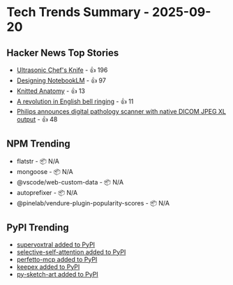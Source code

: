 # Tech Trends Summary - 2025-09-20


## Hacker News Top Stories
- [Ultrasonic Chef's Knife](https://seattleultrasonics.com/) - 👍 196
- [Designing NotebookLM](https://jasonspielman.com/notebooklm) - 👍 97
- [Knitted Anatomy](https://www.knitted-anatomy.at/cardiovascular-system/) - 👍 13
- [A revolution in English bell ringing](https://harpers.org/archive/2025/10/a-change-of-tune-veronique-greenwood-bell-ringing/) - 👍 11
- [Philips announces digital pathology scanner with native DICOM JPEG XL output](https://www.philips.com/a-w/about/news/archive/standard/news/articles/2025/philips-announces-digital-pathology-scanner-with-native-configurable-dicom-jpeg-and-jpeg-xl-output-in-world-first.html) - 👍 48

## NPM Trending
- flatstr - 📦 N/A
- mongoose - 📦 N/A
- @vscode/web-custom-data - 📦 N/A
- autoprefixer - 📦 N/A
- @pinelab/vendure-plugin-popularity-scores - 📦 N/A

## PyPI Trending
- [supervoxtral added to PyPI](https://pypi.org/project/supervoxtral/)
- [selective-self-attention added to PyPI](https://pypi.org/project/selective-self-attention/)
- [perfetto-mcp added to PyPI](https://pypi.org/project/perfetto-mcp/)
- [keepex added to PyPI](https://pypi.org/project/keepex/)
- [py-sketch-art added to PyPI](https://pypi.org/project/py-sketch-art/)
